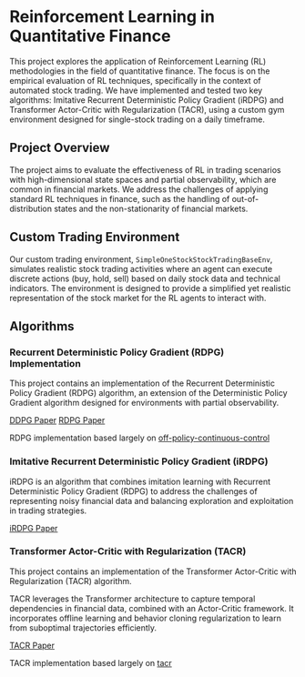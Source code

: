 # Reinforcement Learning in Quantitative Finance

This project explores the application of Reinforcement Learning (RL) methodologies in the field of quantitative finance. The focus is on the empirical evaluation of RL techniques, specifically in the context of automated stock trading. We have implemented and tested two key algorithms: Imitative Recurrent Deterministic Policy Gradient (iRDPG) and Transformer Actor-Critic with Regularization (TACR), using a custom gym environment designed for single-stock trading on a daily timeframe.

## Project Overview

The project aims to evaluate the effectiveness of RL in trading scenarios with high-dimensional state spaces and partial observability, which are common in financial markets. We address the challenges of applying standard RL techniques in finance, such as the handling of out-of-distribution states and the non-stationarity of financial markets.

## Custom Trading Environment

Our custom trading environment, `SimpleOneStockStockTradingBaseEnv`, simulates realistic stock trading activities where an agent can execute discrete actions (buy, hold, sell) based on daily stock data and technical indicators. The environment is designed to provide a simplified yet realistic representation of the stock market for the RL agents to interact with.

## Algorithms

### Recurrent Deterministic Policy Gradient (RDPG) Implementation

This project contains an implementation of the Recurrent Deterministic Policy Gradient (RDPG) algorithm, an extension of the Deterministic Policy Gradient algorithm designed for environments with partial observability. 

[DDPG Paper](https://arxiv.org/pdf/1509.02971.pdf)
[RDPG Paper](https://rll.berkeley.edu/deeprlworkshop/papers/rdpg.pdf)

RDPG implementation based largely on [off-policy-continuous-control](https://github.com/zhihanyang2022/off-policy-continuous-control.git)


### Imitative Recurrent Deterministic Policy Gradient (iRDPG)

iRDPG is an algorithm that combines imitation learning with Recurrent Deterministic Policy Gradient (RDPG) to address the challenges of representing noisy financial data and balancing exploration and exploitation in trading strategies.

[iRDPG Paper](http://staff.ustc.edu.cn/~qiliuql/files/Publications/Yang-Liu-AAAI2020.pdf)


### Transformer Actor-Critic with Regularization (TACR)

This project contains an implementation of the Transformer Actor-Critic with Regularization (TACR) algorithm.

TACR leverages the Transformer architecture to capture temporal dependencies in financial data, combined with an Actor-Critic framework. It incorporates offline learning and behavior cloning regularization to learn from suboptimal trajectories efficiently.

[TACR Paper](https://www.researchgate.net/publication/374722752_Offline_Reinforcement_Learning_for_Automated_Stock_Trading)

TACR implementation based largely on [tacr](https://github.com/VarML/TACR/)
